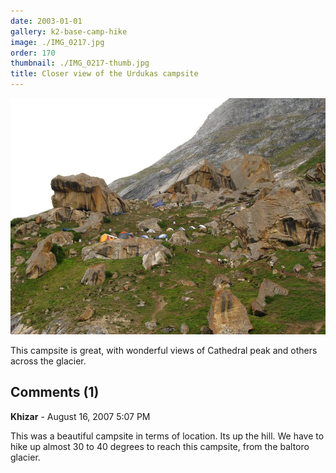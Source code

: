 ```yaml
---
date: 2003-01-01
gallery: k2-base-camp-hike
image: ./IMG_0217.jpg
order: 170
thumbnail: ./IMG_0217-thumb.jpg
title: Closer view of the Urdukas campsite
---
```


![Closer view of the Urdukas campsite](./IMG_0217.jpg)

This campsite is great, with wonderful views of Cathedral peak and others across the glacier.

<div id="comments">

## Comments (1)

<div id="comment">

**Khizar** - August 16, 2007  5:07 PM

This was a beautiful campsite in terms of location. Its up the hill. We have to hike up almost 30 to 40 degrees to reach this campsite, from the baltoro glacier.

</div>

</div>